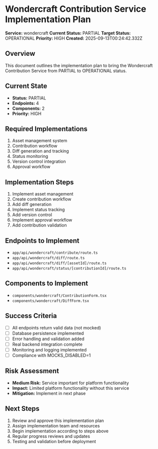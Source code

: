 # Wondercraft Contribution Service Implementation Plan

**Service:** wondercraft
**Current Status:** PARTIAL
**Target Status:** OPERATIONAL
**Priority:** HIGH
**Created:** 2025-09-13T00:24:42.332Z

## Overview

This document outlines the implementation plan to bring the Wondercraft Contribution Service from PARTIAL to OPERATIONAL status.

## Current State

- **Status:** PARTIAL
- **Endpoints:** 4
- **Components:** 2
- **Priority:** HIGH

## Required Implementations

1. Asset management system
2. Contribution workflow
3. Diff generation and tracking
4. Status monitoring
5. Version control integration
6. Approval workflow

## Implementation Steps

1. Implement asset management
2. Create contribution workflow
3. Add diff generation
4. Implement status tracking
5. Add version control
6. Implement approval workflow
7. Add contribution validation

## Endpoints to Implement

- `app/api/wondercraft/contribute/route.ts`
- `app/api/wondercraft/diff/route.ts`
- `app/api/wondercraft/diff/[assetId]/route.ts`
- `app/api/wondercraft/status/[contributionId]/route.ts`

## Components to Implement

- `components/wondercraft/ContributionForm.tsx`
- `components/wondercraft/DiffForm.tsx`

## Success Criteria

- [ ] All endpoints return valid data (not mocked)
- [ ] Database persistence implemented
- [ ] Error handling and validation added
- [ ] Real backend integration complete
- [ ] Monitoring and logging implemented
- [ ] Compliance with MOCKS_DISABLED=1

## Risk Assessment

- **Medium Risk:** Service important for platform functionality
- **Impact:** Limited platform functionality without this service
- **Mitigation:** Implement in next phase

## Next Steps

1. Review and approve this implementation plan
2. Assign implementation team and resources
3. Begin implementation according to steps above
4. Regular progress reviews and updates
5. Testing and validation before deployment

